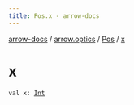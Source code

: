 ```yaml
---
title: Pos.x - arrow-docs
---
```


[arrow-docs](../../index.html) / [arrow.optics](../index.html) / [Pos](index.html) / [x](./x.html)

# x

`val x: `[`Int`](https://kotlinlang.org/api/latest/jvm/stdlib/kotlin/-int/index.html)
